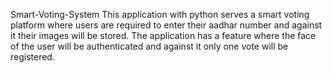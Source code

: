 Smart-Voting-System This application with python serves a smart voting platform where users are required to enter their aadhar number and against it their images will be stored. 
The application has a feature where the face of the user will be authenticated and against it only one vote will be registered.

